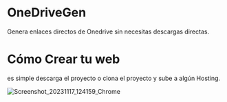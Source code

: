 # OneDriveGen
Genera enlaces directos de Onedrive sin necesitas descargas directas.
# Cómo Crear tu web
es simple descarga el proyecto o clona el proyecto y sube a algún Hosting.

![Screenshot_20231117_124159_Chrome](https://github.com/MEGAZ-COMPANY/OneDriveGen/assets/117601522/3be4aef2-aab8-4d76-b633-7b5af05fb32a)
